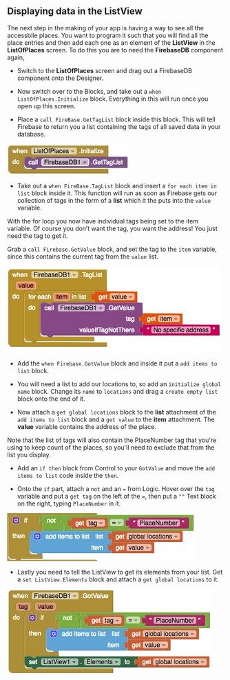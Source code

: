 ## Displaying data in the ListView

The next step in the making of your app is having a way to see all the accessbile places. You want to program it such that you will find all the place entries and then add each one as an element of the **ListView** in the **ListOfPlaces** screen. To do this you are to need the **FirebaseDB** component again,

+ Switch to the **ListOfPlaces** screen and drag out a FirebaseDB component onto the Designer.

+ Now switch over to the Blocks, and take out a `when ListOfPlaces.Initialize` block. Everything in this will run once you open up this screen.

+ Place a `call FireBase.GetTagList` block inside this block. This will tell Firebase to return you a list containing the tags of all saved data in your database.

![](images/firebaseGetTagList.png)

+ Take out a `when FireBase.TagList` block and insert a `for each item in list` block inside it. This function will run as soon as Firebase gets our collection of tags in the form of a **list** which it the puts into the `value` variable.

With the for loop you now have individual tags being set to the item variable. Of course you don’t want the tag, you want the address! You just need the tag to get it. 

Grab a `call Firebase.GetValue` block, and set the tag to the `item` variable, since this contains the current tag from the `value` list.

![](images/firebaseTagList.png)

+ Add the `when Firebase.GotValue` block and inside it put a `add items to list` block.

+ You will need a list to add our locations to, so add an `initialize global name` block. Change its `name` to `locations` and drag a `create empty list` block onto the end of it.

+ Now attach a `get global locations` block to the **list** attachment of the `add items to list` block and a `get value` to the **item** attachment. The **value** variable contains the address of the place.

Note that the list of tags will also contain the PlaceNumber tag that you're using to keep count of the places, so you'll need to exclude that from the list you display.

+ Add an `if then` block from Control to your `GotValue` and move the `add items to list` code inside the `then`.

+ Onto the `if` part, attach a `not` and an `=` from Logic. Hover over the `tag` variable and put a `get tag` on the left of the `=`, then put a `""` Text block on the right, typing `PlaceNumber` in it.

![](images/ifTagNotPlaceNumber.png)

+ Lastly you need to tell the ListView to get its elements from your list. Get a `set ListView.Elements` block and attach a `get global locations` to it.

![](images/firebaseGotLocation.png)
